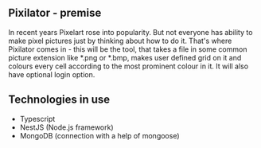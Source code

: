 ## Pixilator - premise
In recent years Pixelart rose into popularity. But not everyone has ability
to make pixel pictures just by thinking about how to do it. That's where Pixilator
comes in - this will be the tool, that takes a file in some common picture extension
like *.png or *.bmp, makes user defined grid on it and colours every cell 
according to the most prominent colour in it. It will also have optional
login option.

## Technologies in use

- Typescript
- NestJS (Node.js framework)
- MongoDB (connection with a help of mongoose)
